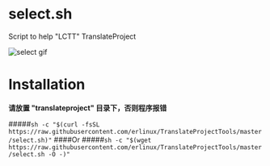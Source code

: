 # select.sh

Script to help "LCTT" TranslateProject

![select gif](https://github.com/erlinux/TranslateProjectTools/blob/master/Github.gif?raw=true)

# Installation

**请放置 "translateproject" 目录下，否则程序报错**

#####`sh -c "$(curl -fsSL https://raw.githubusercontent.com/erlinux/TranslateProjectTools/master/select.sh)"`
####Or
#####`sh -c "$(wget https://raw.githubusercontent.com/erlinux/TranslateProjectTools/master/select.sh -O -)"`   
